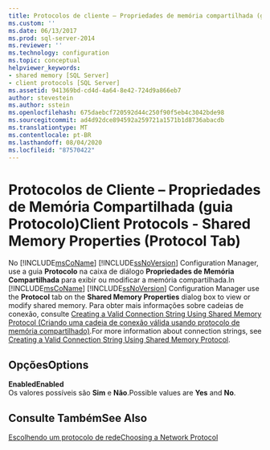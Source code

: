 ```yaml
---
title: Protocolos de cliente – Propriedades de memória compartilhada (guia Protocolo) | Microsoft Docs
ms.custom: ''
ms.date: 06/13/2017
ms.prod: sql-server-2014
ms.reviewer: ''
ms.technology: configuration
ms.topic: conceptual
helpviewer_keywords:
- shared memory [SQL Server]
- client protocols [SQL Server]
ms.assetid: 941369bd-cd4d-4a64-8e42-724d9a866eb7
author: stevestein
ms.author: sstein
ms.openlocfilehash: 675daebcf720592d44c250f90f5eb4c3042bde98
ms.sourcegitcommit: ad4d92dce894592a259721a1571b1d8736abacdb
ms.translationtype: MT
ms.contentlocale: pt-BR
ms.lasthandoff: 08/04/2020
ms.locfileid: "87570422"
---
```

# <a name="client-protocols---shared-memory-properties-protocol-tab"></a><span data-ttu-id="e5b8a-102">Protocolos de Cliente – Propriedades de Memória Compartilhada (guia Protocolo)</span><span class="sxs-lookup"><span data-stu-id="e5b8a-102">Client Protocols - Shared Memory Properties (Protocol Tab)</span></span>
  <span data-ttu-id="e5b8a-103">No [!INCLUDE[msCoName](../../includes/msconame-md.md)] [!INCLUDE[ssNoVersion](../../includes/ssnoversion-md.md)] Configuration Manager, use a guia **Protocolo** na caixa de diálogo **Propriedades de Memória Compartilhada** para exibir ou modificar a memória compartilhada.</span><span class="sxs-lookup"><span data-stu-id="e5b8a-103">In [!INCLUDE[msCoName](../../includes/msconame-md.md)] [!INCLUDE[ssNoVersion](../../includes/ssnoversion-md.md)] Configuration Manager use the **Protocol** tab on the **Shared Memory Properties** dialog box to view or modify shared memory.</span></span> <span data-ttu-id="e5b8a-104">Para obter mais informações sobre cadeias de conexão, consulte [Creating a Valid Connection String Using Shared Memory Protocol (Criando uma cadeia de conexão válida usando protocolo de memória compartilhado)](../../../2014/tools/configuration-manager/creating-a-valid-connection-string-using-shared-memory-protocol.md).</span><span class="sxs-lookup"><span data-stu-id="e5b8a-104">For more information about connection strings, see [Creating a Valid Connection String Using Shared Memory Protocol](../../../2014/tools/configuration-manager/creating-a-valid-connection-string-using-shared-memory-protocol.md).</span></span>  
  
## <a name="options"></a><span data-ttu-id="e5b8a-105">Opções</span><span class="sxs-lookup"><span data-stu-id="e5b8a-105">Options</span></span>  
 <span data-ttu-id="e5b8a-106">**Enabled**</span><span class="sxs-lookup"><span data-stu-id="e5b8a-106">**Enabled**</span></span>  
 <span data-ttu-id="e5b8a-107">Os valores possíveis são **Sim** e **Não**.</span><span class="sxs-lookup"><span data-stu-id="e5b8a-107">Possible values are **Yes** and **No**.</span></span>  
  
## <a name="see-also"></a><span data-ttu-id="e5b8a-108">Consulte Também</span><span class="sxs-lookup"><span data-stu-id="e5b8a-108">See Also</span></span>  
 [<span data-ttu-id="e5b8a-109">Escolhendo um protocolo de rede</span><span class="sxs-lookup"><span data-stu-id="e5b8a-109">Choosing a Network Protocol</span></span>](../../../2014/tools/configuration-manager/choosing-a-network-protocol.md)  
  
  
